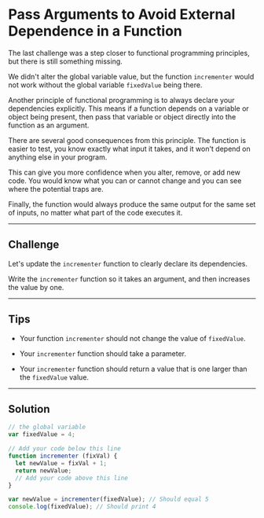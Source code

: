 # Pass Arguments to Avoid External Dependence in a Function

The last challenge was a step closer to functional programming principles, but there is still something missing.

We didn't alter the global variable value, but the function `incrementer` would not work without the global variable `fixedValue` being there.

Another principle of functional programming is to always declare your dependencies explicitly. This means if a function depends on a variable or object being present, then pass that variable or object directly into the function as an argument.

There are several good consequences from this principle. The function is easier to test, you know exactly what input it takes, and it won't depend on anything else in your program.

This can give you more confidence when you alter, remove, or add new code. You would know what you can or cannot change and you can see where the potential traps are.

Finally, the function would always produce the same output for the same set of inputs, no matter what part of the code executes it.

---

## Challenge

Let's update the `incrementer` function to clearly declare its dependencies.

Write the `incrementer` function so it takes an argument, and then increases the value by one.

---

## Tips

- Your function `incrementer` should not change the value of `fixedValue`.

- Your `incrementer` function should take a parameter.

- Your `incrementer` function should return a value that is one larger than the `fixedValue` value.

---

## Solution

```js
// the global variable
var fixedValue = 4;

// Add your code below this line
function incrementer (fixVal) {
  let newValue = fixVal + 1;
  return newValue;
  // Add your code above this line
}

var newValue = incrementer(fixedValue); // Should equal 5
console.log(fixedValue); // Should print 4
```